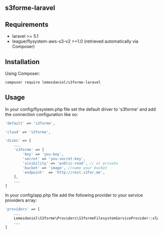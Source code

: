 s3forme-laravel
-------------

Requirements
------------

* laravel >= 5.1
* league/flysystem-aws-s3-v2 >=1.0 (retrieved automatically via Composer)

Installation
------------

Using Composer:

```sh
composer require lemesdaniel/s3forme-laravel
```


Usage
------------

In your config/flysystem.php file set the default driver to 's3forme' and add the connection configuration like so:

```php
'default' => 's3forme',

'cloud' => 's3forme',

'disks' => [
    ...
    's3forme' => [
        'key' => 'you-key',
        'secret' => 'you-secret-key',
        'visibility' => 'public-read', // or private
        'bucket' => 'image', //name your bucket
        'endpoint'  => 'http://rest.s3for.me',
    ],
    ...
]
```

In your config/app.php file add the following provider to your service providers array:

```php
'providers' => [
    ...
    Lemesdaniel\S3forme\Providers\S3formeFilesystemServiceProvider::class,
    ...
]
```
